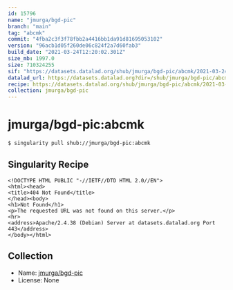 ```yaml
---
id: 15796
name: "jmurga/bgd-pic"
branch: "main"
tag: "abcmk"
commit: "4fba2c3f3f78fbb2a4416bb1da91d81695053102"
version: "96acb1d05f260de06c824f2a7d60fab3"
build_date: "2021-03-24T12:20:02.301Z"
size_mb: 1997.0
size: 710324255
sif: "https://datasets.datalad.org/shub/jmurga/bgd-pic/abcmk/2021-03-24-4fba2c3f-96acb1d0/96acb1d05f260de06c824f2a7d60fab3.sif"
datalad_url: https://datasets.datalad.org?dir=/shub/jmurga/bgd-pic/abcmk/2021-03-24-4fba2c3f-96acb1d0/
recipe: https://datasets.datalad.org/shub/jmurga/bgd-pic/abcmk/2021-03-24-4fba2c3f-96acb1d0/Singularity
collection: jmurga/bgd-pic
---
```


# jmurga/bgd-pic:abcmk

```bash
$ singularity pull shub://jmurga/bgd-pic:abcmk
```

## Singularity Recipe

```singularity
<!DOCTYPE HTML PUBLIC "-//IETF//DTD HTML 2.0//EN">
<html><head>
<title>404 Not Found</title>
</head><body>
<h1>Not Found</h1>
<p>The requested URL was not found on this server.</p>
<hr>
<address>Apache/2.4.38 (Debian) Server at datasets.datalad.org Port 443</address>
</body></html>
```

## Collection

 - Name: [jmurga/bgd-pic](https://github.com/jmurga/bgd-pic)
 - License: None

